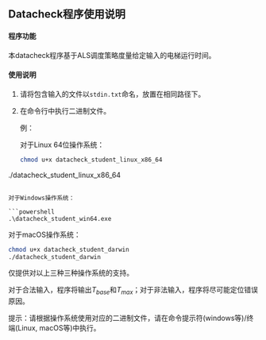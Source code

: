 ## Datacheck程序使用说明

#### 程序功能

本datacheck程序基于ALS调度策略度量给定输入的电梯运行时间。

#### 使用说明

1. 请将包含输入的文件以`stdin.txt`命名，放置在相同路径下。

2. 在命令行中执行二进制文件。

   例：

   对于Linux 64位操作系统：
   
   ```bash
   chmod u+x datacheck_student_linux_x86_64
./datacheck_student_linux_x86_64
   ```
   
   对于Windows操作系统：
   
   ```powershell
   .\datacheck_student_win64.exe
   ```
   
   对于macOS操作系统：
   
   ```sh
   chmod u+x datacheck_student_darwin
   ./datacheck_student_darwin
   ```
   
   仅提供对以上三种三种操作系统的支持。

对于合法输入，程序将输出$T_{base}$和$T_{max}$；对于非法输入，程序将尽可能定位错误原因。

提示：请根据操作系统使用对应的二进制文件，请在命令提示符(windows等)/终端(Linux, macOS等)中执行。